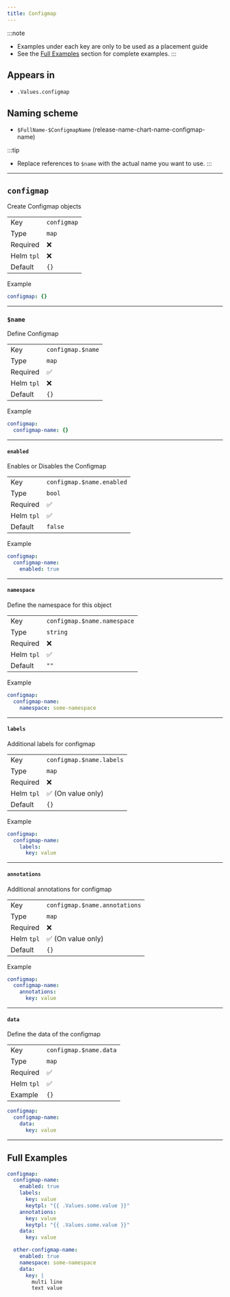 ```yaml
---
title: Configmap
---
```


:::note
- Examples under each key are only to be used as a placement guide
- See the [Full Examples](#full-examples) section for complete examples.
:::

## Appears in

- `.Values.configmap`

## Naming scheme

- `$FullName-$ConfigmapName` (release-name-chart-name-configmap-name)

:::tip
- Replace references to `$name` with the actual name you want to use.
:::

---

## `configmap`

Create Configmap objects

|            |             |
| ---------- | ----------- |
| Key        | `configmap` |
| Type       | `map`       |
| Required   | ❌          |
| Helm `tpl` | ❌          |
| Default    | `{}`        |

Example

```yaml
configmap: {}
```

---

### `$name`

Define Configmap

|            |                   |
| ---------- | ----------------- |
| Key        | `configmap.$name` |
| Type       | `map`             |
| Required   | ✅                |
| Helm `tpl` | ❌                |
| Default    | `{}`              |

Example

```yaml
configmap:
  configmap-name: {}
```

---

#### `enabled`

Enables or Disables the Configmap

|            |                           |
| ---------- | ------------------------- |
| Key        | `configmap.$name.enabled` |
| Type       | `bool`                    |
| Required   | ✅                        |
| Helm `tpl` | ✅                        |
| Default    | `false`                   |

Example

```yaml
configmap:
  configmap-name:
    enabled: true
```

---

#### `namespace`

Define the namespace for this object

|            |                             |
| ---------- | --------------------------- |
| Key        | `configmap.$name.namespace` |
| Type       | `string`                    |
| Required   | ❌                          |
| Helm `tpl` | ✅                          |
| Default    | `""`                        |

Example

```yaml
configmap:
  configmap-name:
    namespace: some-namespace
```

---

#### `labels`

Additional labels for configmap

|            |                          |
| ---------- | ------------------------ |
| Key        | `configmap.$name.labels` |
| Type       | `map`                    |
| Required   | ❌                       |
| Helm `tpl` | ✅ (On value only)       |
| Default    | `{}`                     |

Example

```yaml
configmap:
  configmap-name:
    labels:
      key: value
```

---

#### `annotations`

Additional annotations for configmap

|            |                               |
| ---------- | ----------------------------- |
| Key        | `configmap.$name.annotations` |
| Type       | `map`                         |
| Required   | ❌                            |
| Helm `tpl` | ✅ (On value only)            |
| Default    | `{}`                          |

Example

```yaml
configmap:
  configmap-name:
    annotations:
      key: value
```

---

#### `data`

Define the data of the configmap

|            |                        |
| ---------- | ---------------------- |
| Key        | `configmap.$name.data` |
| Type       | `map`                  |
| Required   | ✅                     |
| Helm `tpl` | ✅                     |
| Example    | `{}`                   |

```yaml
configmap:
  configmap-name:
    data:
      key: value
```

---

## Full Examples

```yaml
configmap:
  configmap-name:
    enabled: true
    labels:
      key: value
      keytpl: "{{ .Values.some.value }}"
    annotations:
      key: value
      keytpl: "{{ .Values.some.value }}"
    data:
      key: value

  other-configmap-name:
    enabled: true
    namespace: some-namespace
    data:
      key: |
        multi line
        text value
```
